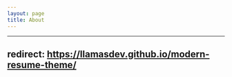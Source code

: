 ```yaml
---
layout: page
title: About
---
```


---
redirect: https://llamasdev.github.io/modern-resume-theme/
---

